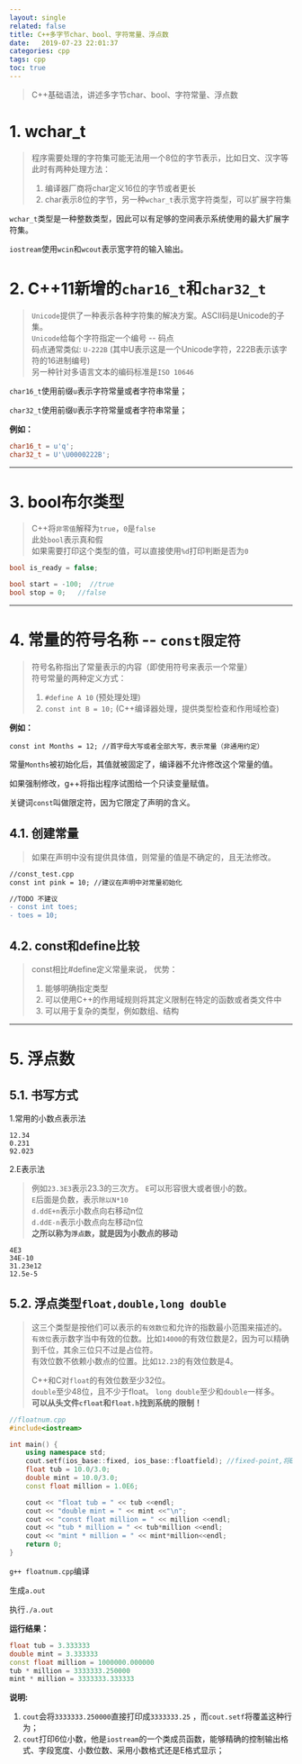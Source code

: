 ```yaml
---
layout: single
related: false
title: C++多字节char、bool、字符常量、浮点数
date:   2019-07-23 22:01:37
categories: cpp
tags: cpp
toc: true
---
```


> C++基础语法，讲述多字节char、bool、字符常量、浮点数

# 1. wchar_t

> 程序需要处理的字符集可能无法用一个8位的字节表示，比如日文、汉字等  
> 此时有两种处理方法：  
> 1. 编译器厂商将char定义16位的字节或者更长  
> 2. char表示8位的字节，另一种`wchar_t`表示宽字符类型，可以扩展字符集

`wchar_t`类型是一种整数类型，因此可以有足够的空间表示系统使用的最大扩展字符集。

`iostream`使用`wcin`和`wcout`表示宽字符的输入输出。

# 2. C++11新增的`char16_t`和`char32_t`

> `Unicode`提供了一种表示各种字符集的解决方案。ASCII码是Unicode的子集。  
> `Unicode`给每个字符指定一个编号 -- 码点  
> 码点通常类似: `U-222B`  (其中U表示这是一个Unicode字符，222B表示该字符的16进制编号)  
> 另一种针对多语言文本的编码标准是`ISO 10646`

`char16_t`使用前缀`u`表示字符常量或者字符串常量；

`char32_t`使用前缀`U`表示字符常量或者字符串常量；

__例如：__

```cpp
char16_t = u'q';
char32_t = U'\U0000222B';
```

***

# 3. bool布尔类型

> C++将`非零值`解释为`true`，`0`是`false`  
> 此处`bool`表示真和假  
> 如果需要打印这个类型的值，可以直接使用`%d`打印判断是否为`0`

```cpp
bool is_ready = false;

bool start = -100;  //true
bool stop = 0;   //false
```

***

# 4. 常量的符号名称 -- `const限定符`

> 符号名称指出了常量表示的内容（即使用符号来表示一个常量）  
> 符号常量的两种定义方式：
> 1. `#define A 10`  (预处理处理)
> 2. `const int B = 10;`  (C++编译器处理，提供类型检查和作用域检查)  

__例如：__

`const int Months = 12; //首字母大写或者全部大写，表示常量（非通用约定）` 

常量`Months`被初始化后，其值就被固定了，编译器不允许修改这个常量的值。

如果强制修改，g++将指出程序试图给一个只读变量赋值。

关键词`const`叫做限定符，因为它限定了声明的含义。

## 4.1. 创建常量

> 如果在声明中没有提供具体值，则常量的值是不确定的，且无法修改。

```diff
//const_test.cpp
const int pink = 10; //建议在声明中对常量初始化

//TODO 不建议
- const int toes;
- toes = 10;
```

## 4.2. const和define比较

> const相比#define定义常量来说， 优势：
> 1. 能够明确指定类型  
> 2. 可以使用C++的作用域规则将其定义限制在特定的函数或者类文件中  
> 3. 可以用于复杂的类型，例如数组、结构

***

# 5. 浮点数

## 5.1. 书写方式

1.常用的小数点表示法

```shell
12.34
0.231
92.023
```

2.E表示法

> 例如`23.3E3`表示23.3的三次方。 `E`可以形容很大或者很小的数。  
> `E`后面是负数，表示`除以N*10`  
> `d.ddE+n`表示小数点向右移动n位  
> `d.ddE-n`表示小数点向左移动n位  
> __之所以称为`浮点数`，就是因为小数点的移动__

```shell
4E3
34E-10
31.23e12
12.5e-5
```

## 5.2. 浮点类型`float,double,long double`

> 这三个类型是按他们可以表示的`有效数位`和允许的指数最小范围来描述的。  
> `有效位`表示数字当中有效的位数。比如`14000`的有效位数是2，因为可以精确到千位，其余三位只不过是占位符。  
> 有效位数不依赖小数点的位置。比如`12.23`的有效位数是4。  
>   
> C++和C对`float`的有效位数至少32位。  
> `double`至少48位，且不少于float。
> `long double`至少和`double`一样多。  
> __可以从头文件`cfloat`和`float.h`找到系统的限制！__

```cpp
//floatnum.cpp 
#include<iostream>

int main() {
	using namespace std;
	cout.setf(ios_base::fixed, ios_base::floatfield); //fixed-point,将E转换成小数点显示
	float tub = 10.0/3.0;
	double mint = 10.0/3.0;
	const float million = 1.0E6;

	cout << "float tub = " << tub <<endl;
	cout << "double mint = " << mint <<"\n";
	cout << "const float million = " << million <<endl;
	cout << "tub * million = " << tub*million <<endl;
	cout << "mint * million = " << mint*million<<endl;
	return 0;
}
```

`g++ floatnum.cpp`编译

生成`a.out`

执行`./a.out`

__运行结果：__

```cpp
float tub = 3.333333
double mint = 3.333333
const float million = 1000000.000000
tub * million = 3333333.250000
mint * million = 3333333.333333
```

__说明:__

1. `cout`会将`3333333.250000`直接打印成`3333333.25` ，而`cout.setf`将覆盖这种行为；  
2. `cout`打印6位小数，他是`iostream`的一个类成员函数，能够精确的控制输出格式、字段宽度、小数位数、采用小数格式还是E格式显示；  
